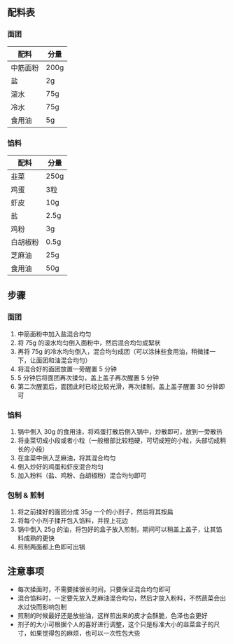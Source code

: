 
## 配料表

### 面团

| 配料 | 分量 |
|-----|-----|
|中筋面粉  | 200g |
|盐  | 2g |
|滚水  | 75g |
|冷水  | 75g |
|食用油  | 5g |


### 馅料

| 配料 | 分量 |
|-----|-----|
|韭菜  | 250g |
|鸡蛋    | 3粒 |
|虾皮      | 10g |
|盐 | 2.5g |
|鸡粉   | 3g |
|白胡椒粉    | 0.5g |
|芝麻油   | 25g |
|食用油    | 50g |


## 步骤

### 面团

1. 中筋面粉中加入盐混合均匀
2. 将 75g 的滚水均匀倒入面粉中，然后混合均匀成絮状
3. 再将 75g 的冷水均匀倒入，混合均匀成团（可以涂抹些食用油，稍微揉一下，让面团和油混合均匀）
4. 将混合好的面团放置一旁醒置 5 分钟
5. 5 分钟后将面团再次揉匀，盖上盖子再次醒置 5 分钟
6. 第二次醒面后，面团此时已经比较光滑，再次揉制，盖上盖子醒置 30 分钟即可

### 馅料

1. 锅中倒入 30g 的食用油，将鸡蛋打散后倒入锅中，炒散即可，放到一旁散热
2. 将韭菜切成小段或者小粒（一般根部比较粗硬，可切成短的小粒，头部切成稍长的小段）
3. 在韭菜中倒入芝麻油，将其混合均匀
4. 倒入炒好的鸡蛋和虾皮混合均匀
5. 加入粉料（盐、鸡粉、白胡椒粉）混合均匀即可

### 包制 & 煎制

1. 将之前揉好的面团分成 35g 一个的小剂子，然后将其按扁
2. 将每个小剂子揉开包入馅料，并捏上花边
3. 锅中倒入 25g 的油，将包好的盒子放入煎制，期间可以稍盖上盖子，让其馅料成熟的更快
4. 煎制两面都上色即可出锅

## 注意事项

- 每次揉面时，不需要揉很长时间，只要保证混合均匀即可
- 混合馅料时，一定要先放入芝麻油混合均匀，然后才放入粉料，不然蔬菜会出水过快而影响包制
- 煎制的时候最好还是放些油，这样煎出来的皮才会酥脆，色泽也会更好
- 剂子的大小可根据个人的喜好进行调整，这个只是标准大小的韭菜盒子的尺寸，如果觉得包的麻烦，也可以一次性包大些